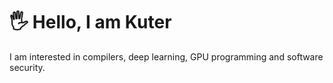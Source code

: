 # 🖐️ Hello, I am Kuter

I am interested in compilers, deep learning, GPU programming and software security.
